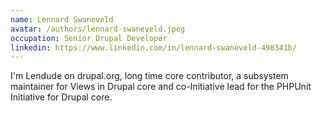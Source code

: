 ```yaml
---
name: Lennard Swaneveld
avatar: /authors/lennard-swaneveld.jpeg
occupation: Senior Drupal Developer
linkedin: https://www.linkedin.com/in/lennard-swaneveld-498341b/
---
```


I'm Lendude on drupal.org, long time core contributor, a subsystem maintainer for Views in Drupal core and co-Initiative lead for the PHPUnit Initiative for Drupal core.
